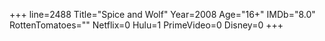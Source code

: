 +++
line=2488
Title="Spice and Wolf"
Year=2008
Age="16+"
IMDb="8.0"
RottenTomatoes=""
Netflix=0
Hulu=1
PrimeVideo=0
Disney=0
+++

